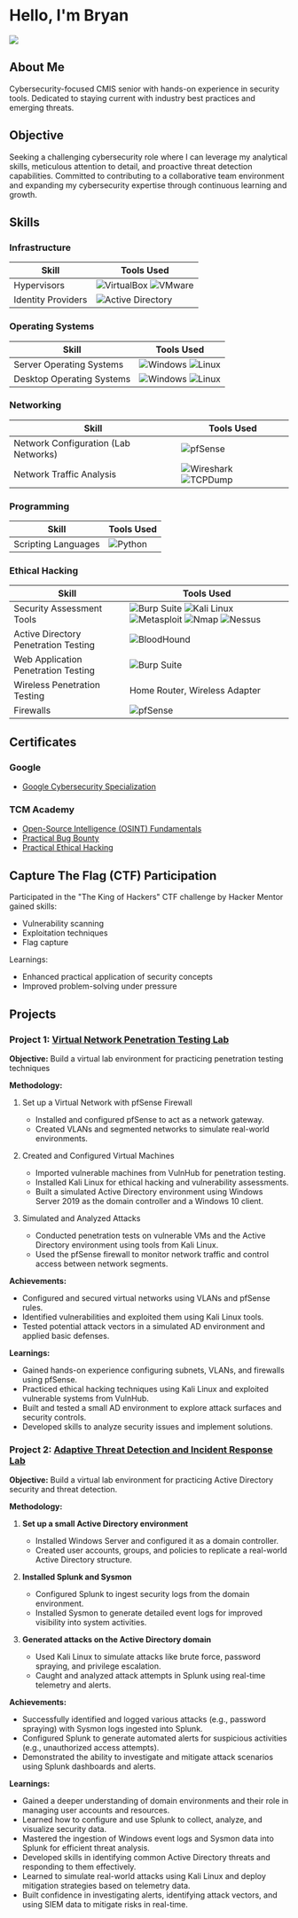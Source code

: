 # Hello, I'm Bryan
<a href="https://www.linkedin.com/in/bryan-vega-714246261/"><img src="https://img.shields.io/badge/-LinkedIn-0072b1?&style=for-the-badge&logo=linkedin&logoColor=white" /></a>

## About Me
Cybersecurity-focused CMIS senior with hands-on experience in security tools. Dedicated to staying current with industry best practices and emerging threats.


## Objective
Seeking a challenging cybersecurity role where I can leverage my analytical skills, meticulous attention to detail, and proactive threat detection capabilities. Committed to contributing to a collaborative team environment and expanding my cybersecurity expertise through continuous learning and growth.


## Skills

### Infrastructure
| **Skill**                                     | **Tools Used**                            |
|-----------------------------------------------|-------------------------------------------|
| Hypervisors                                   | ![VirtualBox](https://img.shields.io/badge/VirtualBox-4c4d51?style=flat&logo=virtualbox&logoColor=white) ![VMware](https://img.shields.io/badge/VMware-61b0e4?style=flat&logo=vmware&logoColor=white) |
| Identity Providers | ![Active Directory](https://img.shields.io/badge/Active_Directory-0078D6?style=flat&logo=microsoft&logoColor=white) |

### Operating Systems
| **Skill**                                     | **Tools Used**                            |
|-----------------------------------------------|-------------------------------------------|
| Server Operating Systems                      | ![Windows](https://img.shields.io/badge/Windows-0078D6?style=flat&logo=windows&logoColor=white) ![Linux](https://img.shields.io/badge/Linux-FCC624?style=flat&logo=linux&logoColor=black) |
| Desktop Operating Systems                     | ![Windows](https://img.shields.io/badge/Windows-0078D6?style=flat&logo=windows&logoColor=white) ![Linux](https://img.shields.io/badge/Linux-FCC624?style=flat&logo=linux&logoColor=black) |

### Networking
| **Skill**                                     | **Tools Used**                            |
|-----------------------------------------------|-------------------------------------------|
| Network Configuration (Lab Networks)          | ![pfSense](https://img.shields.io/badge/pfSense-7D9B6D?style=flat&logo=pfsense&logoColor=white) |
| Network Traffic Analysis                      | ![Wireshark](https://img.shields.io/badge/Wireshark-3C4D9B?style=flat&logo=wireshark&logoColor=white) ![TCPDump](https://img.shields.io/badge/TCPDump-005571?style=flat&logo=tcpdump&logoColor=white) |

### Programming
| **Skill**                                     | **Tools Used**                            |
|-----------------------------------------------|-------------------------------------------|
| Scripting Languages                           | ![Python](https://img.shields.io/badge/Python-3776AB?style=flat&logo=python&logoColor=white) |


### Ethical Hacking 
| **Skill**                                     | **Tools Used**                            |
|-----------------------------------------------|-------------------------------------------|
| Security Assessment Tools                     | ![Burp Suite](https://img.shields.io/badge/Burp_Suite-FF6600?style=flat&logo=burp-suite&logoColor=white) ![Kali Linux](https://img.shields.io/badge/Kali-557C94?style=flat&logo=kali-linux&logoColor=white) ![Metasploit](https://img.shields.io/badge/Metasploit-000000?style=flat&logo=metasploit&logoColor=white) ![Nmap](https://img.shields.io/badge/Nmap-00BFFF?style=flat&logo=nmap&logoColor=white) ![Nessus](https://img.shields.io/badge/Nessus-6D4F7D?style=flat&logo=tenable&logoColor=white) |
| Active Directory Penetration Testing          |![BloodHound](https://img.shields.io/badge/BloodHound-FF0000?style=flat&logo=gitkraken&logoColor=white)| 
| Web Application Penetration Testing           | ![Burp Suite](https://img.shields.io/badge/Burp_Suite-FF6600?style=flat&logo=burp-suite&logoColor=white) | 
| Wireless Penetration Testing                  | Home Router, Wireless Adapter | 
| Firewalls                                     | ![pfSense](https://img.shields.io/badge/pfSense-7D9B6D?style=flat&logo=pfsense&logoColor=white) |

## Certificates

### Google

- <a href="https://github.com/A9u3ybaCyb3r/Certifications/blob/main/README.md">Google Cybersecurity Specialization</a>

### TCM Academy

- <a href="https://github.com/A9u3ybaCyb3r/Certifications/blob/main/README.md">Open-Source Intelligence (OSINT) Fundamentals</a>
- <a href="https://github.com/A9u3ybaCyb3r/Certifications/blob/main/README.md">Practical Bug Bounty</a>
- <a href="https://github.com/A9u3ybaCyb3r/Certifications/blob/main/README.md">Practical Ethical Hacking</a>

## Capture The Flag (CTF) Participation

Participated in the "The King of Hackers" CTF challenge by Hacker Mentor gained skills:
- Vulnerability scanning
- Exploitation techniques
- Flag capture 

Learnings:
- Enhanced practical application of security concepts
- Improved problem-solving under pressure


## Projects

### Project 1: **[Virtual Network Penetration Testing Lab](https://github.com/A9u3ybaCyb3r/Virtual-Network-Penetration-Testing-Lab)**

**Objective:** Build a virtual lab environment for practicing penetration testing techniques

**Methodology:**
1. Set up a Virtual Network with pfSense Firewall
   - Installed and configured pfSense to act as a network gateway.
   - Created VLANs and segmented networks to simulate real-world environments.

2. Created and Configured Virtual Machines
   - Imported vulnerable machines from VulnHub for penetration testing.
   - Installed Kali Linux for ethical hacking and vulnerability assessments.
   - Built a simulated Active Directory environment using Windows Server 2019 as the domain controller and a Windows 10 client.

3. Simulated and Analyzed Attacks
   - Conducted penetration tests on vulnerable VMs and the Active Directory environment using tools from Kali Linux.
   - Used the pfSense firewall to monitor network traffic and control access between network segments.
   

**Achievements:**
  - Configured and secured virtual networks using VLANs and pfSense rules.
  - Identified vulnerabilities and exploited them using Kali Linux tools.
  - Tested potential attack vectors in a simulated AD environment and applied basic defenses.

**Learnings:**
  - Gained hands-on experience configuring subnets, VLANs, and firewalls using pfSense.
  - Practiced ethical hacking techniques using Kali Linux and exploited vulnerable systems from VulnHub.
  - Built and tested a small AD environment to explore attack surfaces and security controls.
  - Developed skills to analyze security issues and implement solutions.

### Project 2: **[Adaptive Threat Detection and Incident Response Lab](https://github.com/A9u3ybaCyb3r/Adaptive-Threat-Detection-and-Incident-Response-Lab)** 

**Objective:** Build a virtual lab environment for practicing Active Directory security and threat detection.

**Methodology:**
1. **Set up a small Active Directory environment**
    - Installed Windows Server and configured it as a domain controller.
    - Created user accounts, groups, and policies to replicate a real-world Active Directory structure.

2. **Installed Splunk and Sysmon**
   - Configured Splunk to ingest security logs from the domain environment.
   - Installed Sysmon to generate detailed event logs for improved visibility into system activities.
     
3. **Generated attacks on the Active Directory domain**
   - Used Kali Linux to simulate attacks like brute force, password spraying, and privilege escalation.
   - Caught and analyzed attack attempts in Splunk using real-time telemetry and alerts.

**Achievements:**
  - Successfully identified and logged various attacks (e.g., password spraying) with Sysmon logs ingested into Splunk.
  - Configured Splunk to generate automated alerts for suspicious activities (e.g., unauthorized access attempts).
  - Demonstrated the ability to investigate and mitigate attack scenarios using Splunk dashboards and alerts.

**Learnings:**
  - Gained a deeper understanding of domain environments and their role in managing user accounts and resources.
  - Learned how to configure and use Splunk to collect, analyze, and visualize security data.
  - Mastered the ingestion of Windows event logs and Sysmon data into Splunk for efficient threat analysis.
  - Developed skills in identifying common Active Directory threats and responding to them effectively.
  - Learned to simulate real-world attacks using Kali Linux and deploy mitigation strategies based on telemetry data.
  - Built confidence in investigating alerts, identifying attack vectors, and using SIEM data to mitigate risks in real-time.


